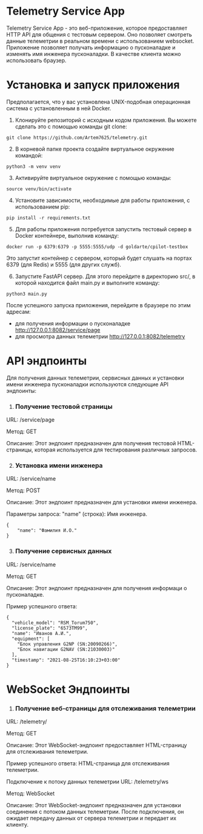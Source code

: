 # Telemetry Service App

Telemetry Service App - это веб-приложение, которое предоставляет HTTP API для общения с тестовым сервером. Оно позволяет смотреть данные телеметрии в реальном времени с использованием websocket. Приложение позволяет получать информацию о пусконаладке и изменять имя инженера пусконаладки. В качестве клиента можно использовать браузер.

# Установка и запуск приложения
Предполагается, что у вас установлена UNIX-подобная операционная система с установленным в ней Docker.

1. Клонируйте репозиторий с исходным кодом приложения. Вы можете сделать это с помощью команды git clone:
```
git clone https://github.com/Artem7625/telemetry.git
```
2. В корневой папке проекта создайте виртуальное окружение командой:
```
python3 -m venv venv
```
3. Активируйте виртуальное окружение с помощью команды:
```
source venv/bin/activate
```
4. Установите зависимости, необходимые для работы приложения, с использованием pip:
```
pip install -r requirements.txt
```
5. Для работы приложения потребуется запустить тестовый сервер в Docker контейнере, выполнив команду:
```
docker run -p 6379:6379 -p 5555:5555/udp -d goldarte/cpilot-testbox
```
Это запустит контейнер с сервером, который будет слушать на портах 6379 (для Redis) и 5555 (для других служб).

6. Запустите FastAPI сервер. Для этого перейдите в директорию src/, в которой находится файл main.py и выполните команду:
```
python3 main.py
```

После успешного запуска приложения, перейдите в браузере по этим адресам:
- для получения информации о пусконаладке http://127.0.0.1:8082/service/page
- для просмотра данных телеметрии http://127.0.0.1:8082/telemetry

# API эндпоинты
Для получения данных телеметрии, сервисных данных и установки имени инженера пусконаладки используются следующие API эндпоинты:

1. ### Получение тестовой страницы
URL: /service/page

Метод: GET

Описание: Этот эндпоинт предназначен для получения тестовой HTML-страницы, которая используется для тестирования различных запросов.

2. ### Установка имени инженера
URL: /service/name

Метод: POST

Описание: Этот эндпоинт предназначен для установки имени инженера.

Параметры запроса: "name" (строка): Имя инженера.
```
{
    "name": "Фамилия И.О."
}
```
3. ### Получение сервисных данных
URL: /service/name

Метод: GET

Описание: Этот эндпоинт предназначен для получения информаци о пусконаладке.

Пример успешного ответа:
```
{
  "vehicle_model": "RSM_Torum750",
  "license_plate": "6573ТМ99",
  "name": "Иванов А.И.",
  "equipment": [
    "Блок управления G2NP (SN:20090266)",
    "Блок навигации G2NAV (SN:21030003)"
  ],
  "timestamp": "2021-08-25T16:10:23+03:00"
}
```

# WebSocket Эндпоинты

1. ### Получение веб-страницы для отслеживания телеметрии
URL: /telemetry/

Метод: GET

Описание: Этот WebSocket-эндпоинт предоставляет HTML-страницу для отслеживания телеметрии.

Пример успешного ответа: HTML-страница для отслеживания телеметрии.

Подключение к потоку данных телеметрии
URL: /telemetry/ws

Метод: WebSocket

Описание: Этот WebSocket-эндпоинт предназначен для установки соединения с потоком данных телеметрии. После подключения, он ожидает передачу данных от сервера телеметрии и передает их клиенту.
